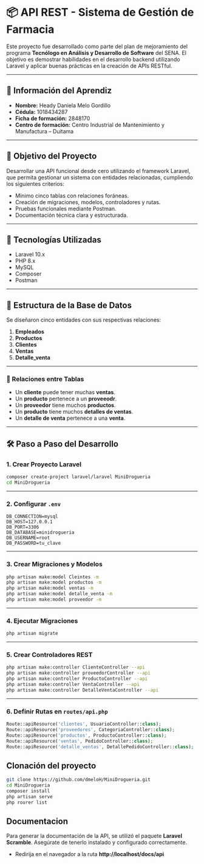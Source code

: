 # 📦 API REST - Sistema de Gestión de Farmacia

Este proyecto fue desarrollado como parte del plan de mejoramiento del programa **Tecnólogo en Análisis y Desarrollo de Software** del SENA. El objetivo es demostrar habilidades en el desarrollo backend utilizando Laravel y aplicar buenas prácticas en la creación de APIs RESTful.

---

## 👤 Información del Aprendiz

- **Nombre:** Heady Daniela Melo Gordillo  
- **Cédula:** 1018434287  
- **Ficha de formación:** 2848170  
- **Centro de formación:** Centro Industrial de Mantenimiento y Manufactura – Duitama

---

## 🎯 Objetivo del Proyecto

Desarrollar una API funcional desde cero utilizando el framework Laravel, que permita gestionar un sistema con entidades relacionadas, cumpliendo los siguientes criterios:

- Mínimo cinco tablas con relaciones foráneas.
- Creación de migraciones, modelos, controladores y rutas.
- Pruebas funcionales mediante Postman.
- Documentación técnica clara y estructurada.

---

## 🧰 Tecnologías Utilizadas

- Laravel 10.x  
- PHP 8.x  
- MySQL  
- Composer  
- Postman  

---

## 🧱 Estructura de la Base de Datos

Se diseñaron cinco entidades con sus respectivas relaciones:

1. **Empleados**  
2. **Productos**  
3. **Clientes**  
4. **Ventas**  
5. **Detalle_venta**

---

### 🔗 Relaciones entre Tablas

- Un **cliente** puede tener muchas **ventas**.  
- Un **producto** pertenece a un **proveeodr**.  
- Un **proveedor** tiene muchos **productos**.  
- Un **producto** tiene muchos **detalles de ventas**.
- Un **detalle de venta** pertenece a una **venta**.  

---

## 🛠️ Paso a Paso del Desarrollo

### 1. Crear Proyecto Laravel

```bash
composer create-project laravel/laravel MiniDrogueria
cd MiniDrogueria
```

---

### 2. Configurar `.env`

```dotenv
DB_CONNECTION=mysql
DB_HOST=127.0.0.1
DB_PORT=3306
DB_DATABASE=minidrogueria
DB_USERNAME=root
DB_PASSWORD=tu_clave
```

---

### 3. Crear Migraciones y Modelos

```bash
php artisan make:model Cleintes -m
php artisan make:model productos -m
php artisan make:model ventas -m
php artisan make:model detalle_venta -m
php artisan make:model proveedor -m
```

---

### 4. Ejecutar Migraciones

```bash
php artisan migrate
```

---

### 5. Crear Controladores REST

```bash
php artisan make:controller ClienteController --api
php artisan make:controller proveedorController --api
php artisan make:controller ProductoController --api
php artisan make:controller VentaController --api
php artisan make:controller DetalleVentaController --api
```

---

### 6. Definir Rutas en `routes/api.php`

```php
Route::apiResource('clientes', UsuarioController::class);
Route::apiResource('proveedores', CategoriaController::class);
Route::apiResource('productos', ProductoController::class);
Route::apiResource('ventas', PedidoController::class);
Route::apiResource('detalle_ventas', DetallePedidoController::class);
```

## Clonación del proyecto 
```bash
git clone https://github.com/dmeloH/MiniDrogueria.git
cd MiniDrogueria
composer install
php artisan serve 
php rourer list 
```
## Documentacion 

Para generar la documentación de la API, se utilizó el paquete **Laravel Scramble**. Asegúrate de tenerlo instalado y configurado correctamente.
- Redirija en el navegador a la ruta **http://localhost/docs/api**